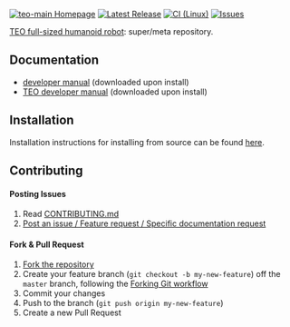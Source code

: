 [![teo-main Homepage](https://img.shields.io/badge/teo-main-orange.svg)](http://roboticslab.uc3m.es/roboticslab/robot/teo-humanoid) [![Latest Release](https://img.shields.io/github/tag/roboticslab-uc3m/teo-main.svg?label=latest%20release)](https://github.com/roboticslab-uc3m/teo-main/tags)
[![CI (Linux)](https://github.com/roboticslab-uc3m/teo-main/workflows/Continuous%20Integration/badge.svg)](https://github.com/roboticslab-uc3m/teo-main/actions)
[![Issues](https://img.shields.io/github/issues/roboticslab-uc3m/teo-main.svg?label=issues)](https://github.com/roboticslab-uc3m/teo-main/issues)

[TEO full-sized humanoid robot](http://roboticslab.uc3m.es/roboticslab/robot/teo-humanoid): super/meta repository.

## Documentation

- [developer manual](https://github.com/roboticslab-uc3m/developer-manual) (downloaded upon install)
- [TEO developer manual](https://github.com/roboticslab-uc3m/teo-developer-manual) (downloaded upon install)

## Installation

Installation instructions for installing from source can be found [here](doc/teo-main-install.md).

## Contributing

#### Posting Issues

1. Read [CONTRIBUTING.md](CONTRIBUTING.md)
2. [Post an issue / Feature request / Specific documentation request](https://github.com/roboticslab-uc3m/teo-main/issues)

#### Fork & Pull Request

1. [Fork the repository](https://github.com/roboticslab-uc3m/teo-main/fork)
2. Create your feature branch (`git checkout -b my-new-feature`) off the `master` branch, following the [Forking Git workflow](https://www.atlassian.com/git/tutorials/comparing-workflows/forking-workflow)
3. Commit your changes
4. Push to the branch (`git push origin my-new-feature`)
5. Create a new Pull Request
